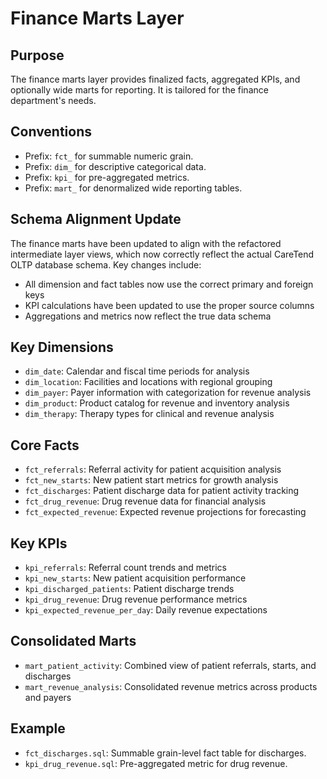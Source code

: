 # Finance Marts Layer

## Purpose
The finance marts layer provides finalized facts, aggregated KPIs, and optionally wide marts for reporting. It is tailored for the finance department's needs.

## Conventions
- Prefix: `fct_` for summable numeric grain.
- Prefix: `dim_` for descriptive categorical data.
- Prefix: `kpi_` for pre-aggregated metrics.
- Prefix: `mart_` for denormalized wide reporting tables.

## Schema Alignment Update
The finance marts have been updated to align with the refactored intermediate layer views, which now correctly reflect the actual CareTend OLTP database schema. Key changes include:

- All dimension and fact tables now use the correct primary and foreign keys
- KPI calculations have been updated to use the proper source columns
- Aggregations and metrics now reflect the true data schema

## Key Dimensions
- `dim_date`: Calendar and fiscal time periods for analysis
- `dim_location`: Facilities and locations with regional grouping
- `dim_payer`: Payer information with categorization for revenue analysis
- `dim_product`: Product catalog for revenue and inventory analysis
- `dim_therapy`: Therapy types for clinical and revenue analysis

## Core Facts
- `fct_referrals`: Referral activity for patient acquisition analysis
- `fct_new_starts`: New patient start metrics for growth analysis
- `fct_discharges`: Patient discharge data for patient activity tracking
- `fct_drug_revenue`: Drug revenue data for financial analysis
- `fct_expected_revenue`: Expected revenue projections for forecasting

## Key KPIs
- `kpi_referrals`: Referral count trends and metrics
- `kpi_new_starts`: New patient acquisition performance
- `kpi_discharged_patients`: Patient discharge trends
- `kpi_drug_revenue`: Drug revenue performance metrics
- `kpi_expected_revenue_per_day`: Daily revenue expectations

## Consolidated Marts
- `mart_patient_activity`: Combined view of patient referrals, starts, and discharges
- `mart_revenue_analysis`: Consolidated revenue metrics across products and payers

## Example
- `fct_discharges.sql`: Summable grain-level fact table for discharges.
- `kpi_drug_revenue.sql`: Pre-aggregated metric for drug revenue.